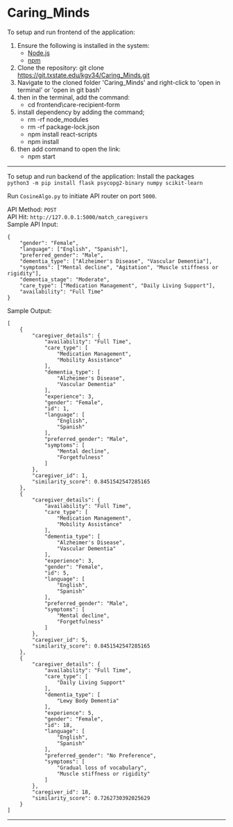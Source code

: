 # Caring_Minds

To setup and run frontend of the application:
1. Ensure the following is installed in the system:
	- [Node.js](https://nodejs.org/)	
	- [npm](https://www.npmjs.com/) 
2. Clone the repository:
	 git clone https://git.txstate.edu/kgv34/Caring_Minds.git
3. Navigate to the cloned folder 'Caring_Minds' and right-click to  'open in terminal' or 'open in git bash'
4. then in the terminal, add the command:
	- cd frontend\care-recipient-form
5. install dependency by adding the command;
   	- rm -rf node_modules
	- rm -rf package-lock.json
 	- npm install react-scripts 
	- npm install
7. then add command to open the link:
	- npm start
***********************************************************

To setup and run backend of the application:
Install the packages \
`python3 -m pip install flask psycopg2-binary numpy scikit-learn`

Run `CosineAlgo.py` to initiate API router on port `5000`.

API Method: `POST` \
API Hit: `http://127.0.0.1:5000/match_caregivers` \
Sample API Input:
```
{
    "gender": "Female",
    "language": ["English", "Spanish"],
    "preferred_gender": "Male",
    "dementia_type": ["Alzheimer's Disease", "Vascular Dementia"],
    "symptoms": ["Mental decline", "Agitation", "Muscle stiffness or rigidity"],
    "dementia_stage": "Moderate",
    "care_type": ["Medication Management", "Daily Living Support"],
    "availability": "Full Time"
}
```

Sample Output:
```
[
    {
        "caregiver_details": {
            "availability": "Full Time",
            "care_type": [
                "Medication Management",
                "Mobility Assistance"
            ],
            "dementia_type": [
                "Alzheimer's Disease",
                "Vascular Dementia"
            ],
            "experience": 3,
            "gender": "Female",
            "id": 1,
            "language": [
                "English",
                "Spanish"
            ],
            "preferred_gender": "Male",
            "symptoms": [
                "Mental decline",
                "Forgetfulness"
            ]
        },
        "caregiver_id": 1,
        "similarity_score": 0.8451542547285165
    },
    {
        "caregiver_details": {
            "availability": "Full Time",
            "care_type": [
                "Medication Management",
                "Mobility Assistance"
            ],
            "dementia_type": [
                "Alzheimer's Disease",
                "Vascular Dementia"
            ],
            "experience": 3,
            "gender": "Female",
            "id": 5,
            "language": [
                "English",
                "Spanish"
            ],
            "preferred_gender": "Male",
            "symptoms": [
                "Mental decline",
                "Forgetfulness"
            ]
        },
        "caregiver_id": 5,
        "similarity_score": 0.8451542547285165
    },
    {
        "caregiver_details": {
            "availability": "Full Time",
            "care_type": [
                "Daily Living Support"
            ],
            "dementia_type": [
                "Lewy Body Dementia"
            ],
            "experience": 5,
            "gender": "Female",
            "id": 18,
            "language": [
                "English",
                "Spanish"
            ],
            "preferred_gender": "No Preference",
            "symptoms": [
                "Gradual loss of vocabulary",
                "Muscle stiffness or rigidity"
            ]
        },
        "caregiver_id": 18,
        "similarity_score": 0.7262730392025629
    }
]
```
************************************************************
